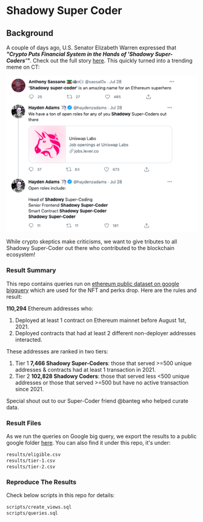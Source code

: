 # Shadowy Super Coder
## Background
A couple of days ago, U.S. Senator Elizabeth Warren expressed that _**"Crypto Puts Financial System in the Hands of 
'Shadowy Super-Coders'"**_. 
Check out the full story [here](https://decrypt.co/76997/elizabeth-warren-crypto-big-banks-shadowy-super-coders). 
This quickly turned into a trending meme on CT:

![img_1.png](img_1.png)

While crypto skeptics make criticisms, we want to give tributes to all Shadowy Super-Coder out there who contributed to
the blockchain ecosystem!


### Result Summary
This repo contains queries run on [ethereum public dataset on google bigquery](https://bigquery.cloud.google.com/dataset/bigquery-public-data:crypto_ethereum)
which are used for the NFT and perks drop. Here are the rules and result:

**110,294** Ethereum addresses who:
1. Deployed at least 1 contract on Ethereum mainnet before August 1st, 2021.
2. Deployed contracts that had at least 2 different non-deployer addresses interacted.

These addresses are ranked in two tiers:
1. Tier 1 **7,466 Shadowy Super-Coders**: those that served >=500 unique addresses & contracts had at least 1 transaction in 2021.
2. Tier 2 **102,828 Shadowy Coders**: those that served less <500 unique addresses or those that served >=500 but have no active transaction since 2021.

Special shout out to our Super-Coder friend @banteg who helped curate data.

### Result Files
As we run the queries on Google big query, we export the results to a public google folder [here](https://drive.google.com/drive/folders/1OobRsPXVO66PlKUE6cxOHpPxesxrYiru?usp=sharing). 
You can also find it under this repo, it's under:
```path
results/eligible.csv
results/tier-1.csv
results/tier-2.csv
```

### Reproduce The Results
Check below scripts in this repo for details:
```path
scripts/create_views.sql
scripts/queries.sql
```

